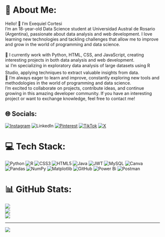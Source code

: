 # 💫 About Me:
Hello! 👋 I’m Exequiel Cortesi<br>I’m an 18-year-old Data Science student at Universidad Austral de Rosario (Argentina), passionate about data analysis and web development. I love learning new technologies and tackling challenges that allow me to improve and grow in the world of programming and data science.<br><br>🚀 I currently work with Python, HTML, CSS, and JavaScript, creating interesting projects in both data analysis and web development.<br>📊 I’m specializing in exploratory data analysis of large datasets using R Studio, applying techniques to extract valuable insights from data.<br>🌱 I’m always eager to learn and improve, constantly exploring new tools and methodologies in the world of programming and data science.<br>I’m excited to collaborate on projects, contribute ideas, and continue growing in this amazing developer community. If you have an interesting project or want to exchange knowledge, feel free to contact me!


## 🌐 Socials:
[![Instagram](https://img.shields.io/badge/Instagram-%23E4405F.svg?logo=Instagram&logoColor=white)](https://instagram.com/execortesi_) ![LinkedIn](https://img.shields.io/badge/LinkedIn-%230077B5.svg?logo=linkedin&logoColor=white) [![Pinterest](https://img.shields.io/badge/Pinterest-%23E60023.svg?logo=Pinterest&logoColor=white)](https://pinterest.com/Execortesi) [![TikTok](https://img.shields.io/badge/TikTok-%23000000.svg?logo=TikTok&logoColor=white)](https://tiktok.com/@execortesi_) [![X](https://img.shields.io/badge/X-black.svg?logo=X&logoColor=white)](https://x.com/execortesi_) 

# 💻 Tech Stack:
![Python](https://img.shields.io/badge/python-3670A0?style=flat&logo=python&logoColor=ffdd54) ![R](https://img.shields.io/badge/r-%23276DC3.svg?style=flat&logo=r&logoColor=white) ![CSS3](https://img.shields.io/badge/css3-%231572B6.svg?style=flat&logo=css3&logoColor=white) ![HTML5](https://img.shields.io/badge/html5-%23E34F26.svg?style=flat&logo=html5&logoColor=white) ![Java](https://img.shields.io/badge/java-%23ED8B00.svg?style=flat&logo=openjdk&logoColor=white) ![JWT](https://img.shields.io/badge/JWT-black?style=flat&logo=JSON%20web%20tokens) ![MySQL](https://img.shields.io/badge/mysql-4479A1.svg?style=flat&logo=mysql&logoColor=white) ![Canva](https://img.shields.io/badge/Canva-%2300C4CC.svg?style=flat&logo=Canva&logoColor=white) ![Pandas](https://img.shields.io/badge/pandas-%23150458.svg?style=flat&logo=pandas&logoColor=white) ![NumPy](https://img.shields.io/badge/numpy-%23013243.svg?style=flat&logo=numpy&logoColor=white) ![Matplotlib](https://img.shields.io/badge/Matplotlib-%23ffffff.svg?style=flat&logo=Matplotlib&logoColor=black) ![GitHub](https://img.shields.io/badge/github-%23121011.svg?style=flat&logo=github&logoColor=white) ![Power Bi](https://img.shields.io/badge/power_bi-F2C811?style=flat&logo=powerbi&logoColor=black) ![Postman](https://img.shields.io/badge/Postman-FF6C37?style=flat&logo=postman&logoColor=white)
# 📊 GitHub Stats:
![](https://github-readme-stats.vercel.app/api?username=Execortesi&theme=radical&hide_border=false&include_all_commits=false&count_private=false)<br/>
![](https://github-readme-streak-stats.herokuapp.com/?user=Execortesi&theme=radical&hide_border=false)<br/>
![](https://github-readme-stats.vercel.app/api/top-langs/?username=Execortesi&theme=radical&hide_border=false&include_all_commits=false&count_private=false&layout=compact)

---
[![](https://visitcount.itsvg.in/api?id=Execortesi&icon=5&color=0)](https://visitcount.itsvg.in)

<!-- Proudly created with GPRM ( https://gprm.itsvg.in ) -->
